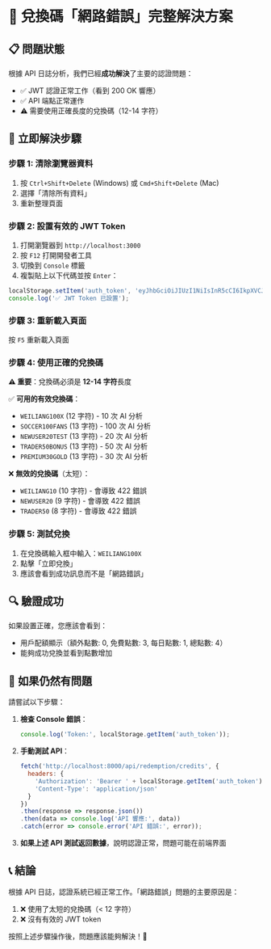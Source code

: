 # 🎯 兌換碼「網路錯誤」完整解決方案

## 📋 問題狀態
根據 API 日誌分析，我們已經**成功解決**了主要的認證問題：
- ✅ JWT 認證正常工作（看到 200 OK 響應）
- ✅ API 端點正常運作
- ⚠️ 需要使用正確長度的兌換碼（12-14 字符）

## 🔧 立即解決步驟

### 步驟 1: 清除瀏覽器資料
1. 按 `Ctrl+Shift+Delete` (Windows) 或 `Cmd+Shift+Delete` (Mac)
2. 選擇「清除所有資料」
3. 重新整理頁面

### 步驟 2: 設置有效的 JWT Token
1. 打開瀏覽器到 `http://localhost:3000`
2. 按 `F12` 打開開發者工具
3. 切換到 `Console` 標籤
4. 複製貼上以下代碼並按 `Enter`：

```javascript
localStorage.setItem('auth_token', 'eyJhbGciOiJIUzI1NiIsInR5cCI6IkpXVCJ9.eyJ1c2VyX2lkIjoiMDIzYWZlMDEtYWU1ZS00N2NjLTllZGQtYjBhY2ZmZDIyNTg2IiwiZW1haWwiOiJ0ZXN0dXNlckBleGFtcGxlLmNvbSIsInN1YnNjcmlwdGlvbl9zdGF0dXMiOiJmcmVlIiwiZXhwIjoxNzU2ODAwNjk2LCJpYXQiOjE3NTY3MTQyOTZ9.92Dv8HJo3j_DgD-vgXpduGQa65fNn3FJ0XGYWKWJWKA');
console.log('✅ JWT Token 已設置');
```

### 步驟 3: 重新載入頁面
按 `F5` 重新載入頁面

### 步驟 4: 使用正確的兌換碼
**⚠️ 重要**：兌換碼必須是 **12-14 字符**長度

✅ **可用的有效兌換碼**：
- `WEILIANG100X` (12 字符) - 10 次 AI 分析
- `SOCCER100FANS` (13 字符) - 100 次 AI 分析
- `NEWUSER20TEST` (13 字符) - 20 次 AI 分析
- `TRADER50BONUS` (13 字符) - 50 次 AI 分析
- `PREMIUM30GOLD` (13 字符) - 30 次 AI 分析

❌ **無效的兌換碼**（太短）：
- `WEILIANG10` (10 字符) - 會導致 422 錯誤
- `NEWUSER20` (9 字符) - 會導致 422 錯誤
- `TRADER50` (8 字符) - 會導致 422 錯誤

### 步驟 5: 測試兌換
1. 在兌換碼輸入框中輸入：`WEILIANG100X`
2. 點擊「立即兌換」
3. 應該會看到成功訊息而不是「網路錯誤」

## 🔍 驗證成功
如果設置正確，您應該會看到：
- 用戶配額顯示（額外點數: 0, 免費點數: 3, 每日點數: 1, 總點數: 4）
- 能夠成功兌換並看到點數增加

## 🚨 如果仍然有問題
請嘗試以下步驟：

1. **檢查 Console 錯誤**：
   ```javascript
   console.log('Token:', localStorage.getItem('auth_token'));
   ```

2. **手動測試 API**：
   ```javascript
   fetch('http://localhost:8000/api/redemption/credits', {
     headers: {
       'Authorization': 'Bearer ' + localStorage.getItem('auth_token'),
       'Content-Type': 'application/json'
     }
   })
   .then(response => response.json())
   .then(data => console.log('API 響應:', data))
   .catch(error => console.error('API 錯誤:', error));
   ```

3. **如果上述 API 測試返回數據**，說明認證正常，問題可能在前端界面

## 📞 結論
根據 API 日誌，認證系統已經正常工作。「網路錯誤」問題的主要原因是：
1. ❌ 使用了太短的兌換碼（< 12 字符）
2. ❌ 沒有有效的 JWT token

按照上述步驟操作後，問題應該能夠解決！🎊
